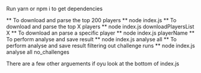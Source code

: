Run yarn or npm i to get dependencies

** To download and parse the top 200 players **
node index.js
** To download and parse the top X players **
node index.js downloadPlayersList X
** To download an parse a specific player **
node index.js playerName
** To perform analyse and save result **
node index.js analyse all
** To perform analyse and save result filtering out challenge runs **
node index.js analyse all no_challenges

There are a few other arguements if oyu look at the bottom of index.js
